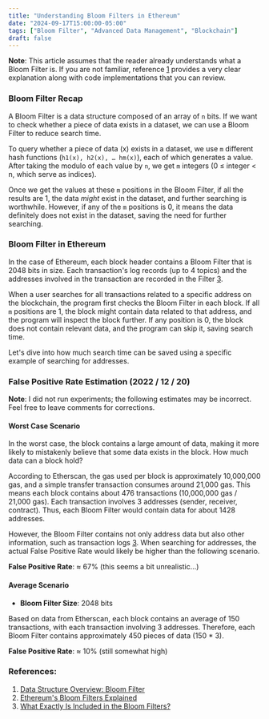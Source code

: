 ```yaml
---
title: "Understanding Bloom Filters in Ethereum"
date: "2024-09-17T15:00:00-05:00"
tags: ["Bloom Filter", "Advanced Data Management", "Blockchain"]
draft: false
---
```


**Note**: This article assumes that the reader already understands what a Bloom Filter is. If you are not familiar, reference [1](#references) provides a very clear explanation along with code implementations that you can review.

### Bloom Filter Recap
A Bloom Filter is a data structure composed of an array of `n` bits. If we want to check whether a piece of data exists in a dataset, we can use a Bloom Filter to reduce search time.

To query whether a piece of data (x) exists in a dataset, we use `m` different hash functions (`h1(x), h2(x), … hm(x)`), each of which generates a value. After taking the modulo of each value by `n`, we get `m` integers (0 ≤ integer < n, which serve as indices).

Once we get the values at these `m` positions in the Bloom Filter, if all the results are 1, the data *might* exist in the dataset, and further searching is worthwhile. However, if any of the `m` positions is 0, it means the data definitely does not exist in the dataset, saving the need for further searching.

### Bloom Filter in Ethereum
In the case of Ethereum, each block header contains a Bloom Filter that is 2048 bits in size. Each transaction's log records (up to 4 topics) and the addresses involved in the transaction are recorded in the Filter [3](#references).

When a user searches for all transactions related to a specific address on the blockchain, the program first checks the Bloom Filter in each block. If all `m` positions are 1, the block might contain data related to that address, and the program will inspect the block further. If any position is 0, the block does not contain relevant data, and the program can skip it, saving search time.

Let's dive into how much search time can be saved using a specific example of searching for addresses.

### False Positive Rate Estimation (2022 / 12 / 20)
**Note**: I did not run experiments; the following estimates may be incorrect. Feel free to leave comments for corrections.

#### Worst Case Scenario
In the worst case, the block contains a large amount of data, making it more likely to mistakenly believe that some data exists in the block. How much data can a block hold?

According to Etherscan, the gas used per block is approximately 10,000,000 gas, and a simple transfer transaction consumes around 21,000 gas. This means each block contains about 476 transactions (10,000,000 gas / 21,000 gas). Each transaction involves 3 addresses (sender, receiver, contract). Thus, each Bloom Filter would contain data for about 1428 addresses.

However, the Bloom Filter contains not only address data but also other information, such as transaction logs [3](#references). When searching for addresses, the actual False Positive Rate would likely be higher than the following scenario.

**False Positive Rate**: ≈ 67% (this seems a bit unrealistic...)

#### Average Scenario
- **Bloom Filter Size**: 2048 bits

Based on data from Etherscan, each block contains an average of 150 transactions, with each transaction involving 3 addresses. Therefore, each Bloom Filter contains approximately 450 pieces of data (150 * 3).

**False Positive Rate**: ≈ 10% (still somewhat high)

### References:
1. [Data Structure Overview: Bloom Filter](https://medium.com/@Kadai/%E8%B3%87%E6%96%99%E7%B5%90%E6%A7%8B%E5%A4%A7%E4%BE%BF%E7%95%B6-bloom-filter-58b0320a346d)
2. [Ethereum's Bloom Filters Explained](https://medium.com/@naterush1997/eth-goes-bloom-filling-up-ethereums-bloom-filters-68d4ce237009)
3. [What Exactly Is Included in the Bloom Filters?](https://ethereum.stackexchange.com/questions/17256/what-exactly-is-included-in-the-bloom-filters)
